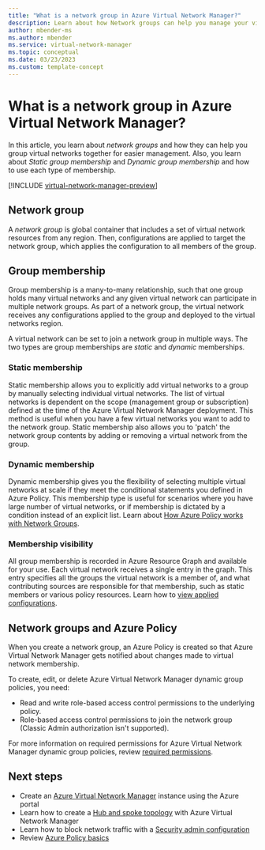 ```yaml
---
title: "What is a network group in Azure Virtual Network Manager?"
description: Learn about how Network groups can help you manage your virtual networks.
author: mbender-ms
ms.author: mbender
ms.service: virtual-network-manager
ms.topic: conceptual
ms.date: 03/23/2023
ms.custom: template-concept
---
```


# What is a network group in Azure Virtual Network Manager?

In this article, you learn about *network groups* and how they can help you group virtual networks together for easier management. Also, you learn about *Static group membership* and *Dynamic group membership* and how to use each type of membership.

[!INCLUDE [virtual-network-manager-preview](../../includes/virtual-network-manager-preview.md)]

## Network group

A *network group* is global container that includes a set of virtual network resources from any region. Then, configurations are applied to target the network group, which applies the configuration to all members of the group.

## Group membership

Group membership is a many-to-many relationship, such that one group holds many virtual networks and any given virtual network can participate in multiple network groups. As part of a network group, the virtual network receives any configurations applied to the group and deployed to the virtual networks region. 

A virtual network can be set to join a network group in multiple ways. The two types are group memberships are *static* and *dynamic* memberships.

### Static membership

Static membership allows you to explicitly add virtual networks to a group by manually selecting individual virtual networks. The list of virtual networks is dependent on the scope (management group or subscription) defined at the time of the Azure Virtual Network Manager deployment. This method is useful when you have a few virtual networks you want to add to the network group. Static membership also allows you to 'patch' the network group contents by adding or removing a virtual network from the group.

### Dynamic membership

Dynamic membership gives you the flexibility of selecting multiple virtual networks at scale if they meet the conditional statements you defined in Azure Policy. This membership type is useful for scenarios where you have large number of virtual networks, or if membership is dictated by a condition instead of an explicit list. Learn about [How Azure Policy works with Network Groups](concept-azure-policy-integration.md).

### Membership visibility

All group membership is recorded in Azure Resource Graph and available for your use. Each virtual network receives a single entry in the graph. This entry specifies all the groups the virtual network is a member of, and what contributing sources are responsible for that membership, such as static members or various policy resources. Learn how to [view applied configurations](how-to-view-applied-configurations.md#network-group-membership).

## Network groups and Azure Policy

When you create a network group, an Azure Policy is created so that Azure Virtual Network Manager gets notified about changes made to virtual network membership.

To create, edit, or delete Azure Virtual Network Manager dynamic group policies, you need:

- Read and write role-based access control permissions to the underlying policy.
- Role-based access control permissions to join the network group (Classic Admin authorization isn't supported).

For more information on required permissions for Azure Virtual Network Manager dynamic group policies, review [required permissions](concept-azure-policy-integration.md#required-permissions).

 ## Next steps

- Create an [Azure Virtual Network Manager](create-virtual-network-manager-portal.md) instance using the Azure portal
- Learn how to create a [Hub and spoke topology](how-to-create-hub-and-spoke.md) with Azure Virtual Network Manager
- Learn how to block network traffic with a [Security admin configuration](how-to-block-network-traffic-portal.md)
- Review [Azure Policy basics](../governance/policy/overview.md)
